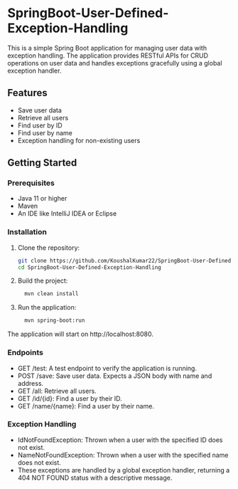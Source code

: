 # SpringBoot-User-Defined-Exception-Handling

This is a simple Spring Boot application for managing user data with exception handling. The application provides RESTful APIs for CRUD operations on user data and handles exceptions gracefully using a global exception handler.

## Features

- Save user data
- Retrieve all users
- Find user by ID
- Find user by name
- Exception handling for non-existing users

## Getting Started

### Prerequisites

- Java 11 or higher
- Maven
- An IDE like IntelliJ IDEA or Eclipse

### Installation

1. Clone the repository:
   ```bash
   git clone https://github.com/KoushalKumar22/SpringBoot-User-Defined-Exception-Handling.git
   cd SpringBoot-User-Defined-Exception-Handling
2. Build the project:
   ```sh
     mvn clean install
3. Run the application:
   ```sh
     mvn spring-boot:run
The application will start on http://localhost:8080.

### Endpoints
- GET /test: A test endpoint to verify the application is running.
- POST /save: Save user data. Expects a JSON body with name and address.
- GET /all: Retrieve all users.
- GET /id/{id}: Find a user by their ID.
- GET /name/{name}: Find a user by their name.


### Exception Handling
- IdNotFoundException: Thrown when a user with the specified ID does not exist.
- NameNotFoundException: Thrown when a user with the specified name does not exist.
- These exceptions are handled by a global exception handler, returning a 404 NOT FOUND status with a descriptive message.
